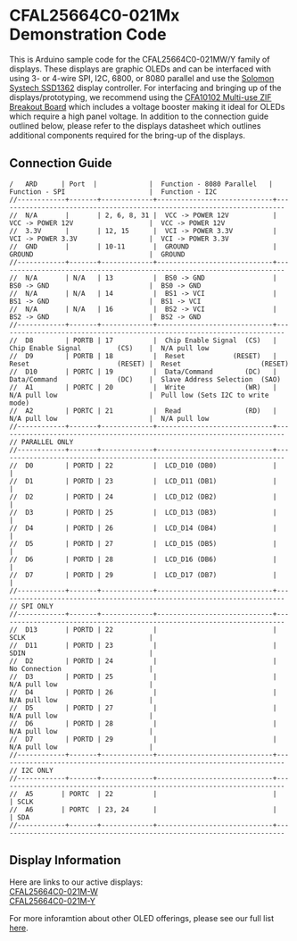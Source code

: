 # CFAL25664C0-021Mx Demonstration Code

This is Arduino sample code for the CFAL25664C0-021MW/Y family of displays. These displays are graphic OLEDs and can be interfaced with using 3- or 4-wire SPI, I2C, 6800, or 8080 parallel and use the [Solomon Systech SSD1362](https://www.crystalfontz.com/controllers/Solomon%20Systech/SSD1362/490) display controller. For interfacing and bringing up of the displays/prototyping, we recommend using the [CFA10102 Multi-use ZIF Breakout Board](https://www.crystalfontz.com/product/cfa10102-oled-breakout-board) which includes a voltage booster making it ideal for OLEDs which require a high panel voltage. In addition to the connection guide outlined below, please refer to the displays datasheet which outlines additional components required for the bring-up of the displays.

## Connection Guide
```
/   ARD      | Port  |             |  Function - 8080 Parallel   |  Function - SPI                     |  Function - I2C               
//------------+-------+-------------+-----------------------------+------------------------------------------------------------------------
//  N/A	      |       | 2, 6, 8, 31 |  VCC -> POWER 12V           |  VCC -> POWER 12V                   |  VCC -> POWER 12V
//  3.3V      |       | 12, 15      |  VCI -> POWER 3.3V          |  VCI -> POWER 3.3V                  |  VCI -> POWER 3.3V
//  GND	      |       | 10-11       |  GROUND                     |  GROUND                             |  GROUND
//------------+-------+-------------+-----------------------------+------------------------------------------------------------------------
//  N/A       | N/A   | 13          |  BS0 -> GND                 |  BS0 -> GND                         |  BS0 -> GND
//  N/A       | N/A   | 14          |  BS1 -> VCI                 |  BS1 -> GND                         |  BS1 -> VCI
//  N/A       | N/A   | 16          |  BS2 -> VCI                 |  BS2 -> GND                         |  BS2 -> GND
//------------+-------+-------------+-----------------------------+------------------------------------------------------------------------
//  D8        | PORTB | 17          |  Chip Enable Signal  (CS)   |  Chip Enable Signal         (CS)    |  N/A pull low
//  D9        | PORTB | 18          |  Reset            (RESET)   |  Reset                      (RESET) |  Reset                    (RESET)
//  D10       | PORTC | 19          |  Data/Command        (DC)   |  Data/Command               (DC)    |  Slave Address Selection  (SAO)
//  A1        | PORTC | 20          |  Write               (WR)   |  N/A pull low                       |  Pull low (Sets I2C to write mode)    
//  A2        | PORTC | 21          |  Read                (RD)   |  N/A pull low                       |  N/A pull low      
//------------+-------+-------------+-----------------------------+------------------------------------------------------------------------
// PARALLEL ONLY
//------------+-------+-------------+-----------------------------+------------------------------------------------------------------------
//  D0        | PORTD | 22          |  LCD_D10 (DB0)              |                                     |
//  D1        | PORTD | 23          |  LCD_D11 (DB1)              |                                     |
//  D2        | PORTD | 24          |  LCD_D12 (DB2)              |                                     |
//  D3        | PORTD | 25          |  LCD_D13 (DB3)              |                                     |
//  D4        | PORTD | 26          |  LCD_D14 (DB4)              |                                     |
//  D5        | PORTD | 27          |  LCD_D15 (DB5)              |                                     |
//  D6        | PORTD | 28          |  LCD_D16 (DB6)              |                                     |
//  D7        | PORTD | 29          |  LCD_D17 (DB7)              |                                     |
//------------+-------+-------------+-----------------------------+------------------------------------------------------------------------
// SPI ONLY
//------------+-------+-------------+-----------------------------+------------------------------------------------------------------------
//  D13       | PORTD | 22          |                             |  SCLK                               |
//  D11       | PORTD | 23          |                             |  SDIN                               |
//  D2        | PORTD | 24          |                             |  No Connection                      |
//  D3        | PORTD | 25          |                             |  N/A pull low                       |
//  D4        | PORTD | 26          |                             |  N/A pull low                       |
//  D5        | PORTD | 27          |                             |  N/A pull low                       |
//  D6        | PORTD | 28          |                             |  N/A pull low                       |
//  D7        | PORTD | 29          |                             |  N/A pull low                       |
//------------+-------+-------------+-----------------------------+------------------------------------------------------------------------
// I2C ONLY
//------------+-------+-------------+-----------------------------+------------------------------------------------------------------------
//  A5       | PORTC  | 22          |                             |                                     | SCLK 
//  A6       | PORTC  | 23, 24      |                             |                                     | SDA      
//------------+-------+-------------+-----------------------------+------------------------------------------------------------------------
```

## Display Information
Here are links to our active displays:\
[CFAL25664C0-021M-W](https://www.crystalfontz.com/product/cfal25664c0021mw-256x64-graphic-oled)\
[CFAL25664C0-021M-Y](https://www.crystalfontz.com/product/cfal25664c0021my-256x64-yellow-monochrome-oled-display)

For more inforamtion about other OLED offerings, please see our full list [here](https://www.crystalfontz.com/c/oled-displays/29).